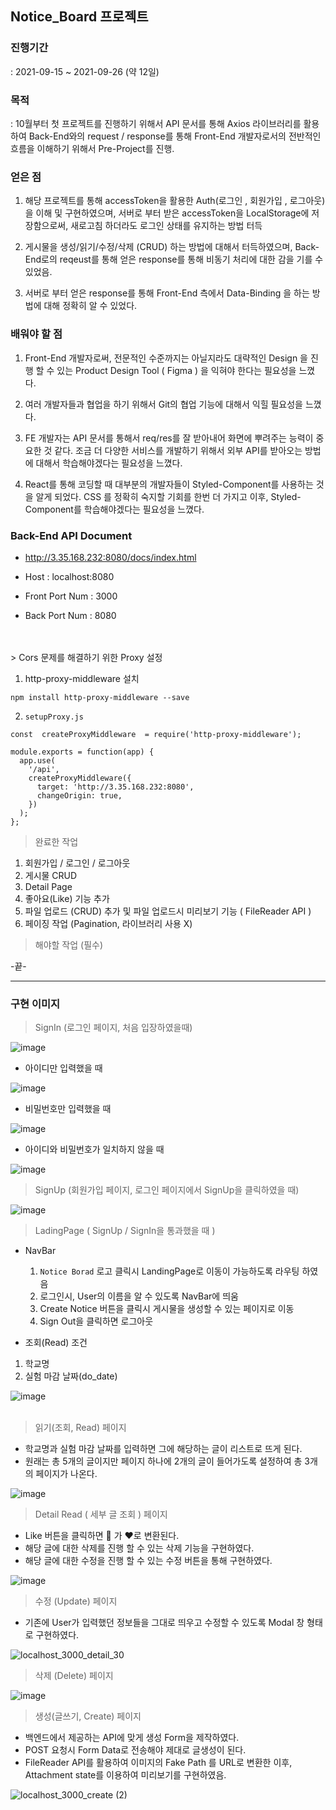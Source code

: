 ## Notice_Board 프로젝트 

### 진행기간
: 2021-09-15 ~ 2021-09-26 (약 12일)
### 목적
: 10월부터 첫 프로젝트를 진행하기 위해서 API 문서를 통해 Axios 라이브러리를 활용하여 Back-End와의 request / response를 통해 Front-End 개발자로서의 전반적인 흐름을 이해하기 위해서 Pre-Project를 진행.

### 얻은 점
1. 해당 프로젝트를 통해 accessToken을 활용한 Auth(로그인 , 회원가입 , 로그아웃)을 이해 및 구현하였으며, 서버로 부터 받은 accessToken을 LocalStorage에 저장함으로써, 
새로고침 하더라도 로그인 상태를 유지하는 방법 터득


2. 게시물을 생성/읽기/수정/삭제 (CRUD) 하는 방법에 대해서 터득하였으며, Back-End로의 reqeust를 통해 얻은 response를 통해 비동기 처리에 대한 감을 기를 수 있었음. 


3. 서버로 부터 얻은 response를 통해 Front-End 측에서 Data-Binding 을 하는 방법에 대해 정확히 알 수 있었다. 

### 배워야 할 점
1. Front-End 개발자로써, 전문적인 수준까지는 아닐지라도 대략적인 Design 을 진행 할 수 있는 Product Design Tool ( Figma ) 을 익혀야 한다는 필요성을 느꼈다.


2. 여러 개발자들과 협업을 하기 위해서 Git의 협업 기능에 대해서 익힐 필요성을 느꼈다. 


3. FE 개발자는 API 문서를 통해서 req/res를 잘 받아내어 화면에 뿌려주는 능력이 중요한 것 같다. 조금 더 다양한 서비스를 개발하기 위해서 외부 API를 받아오는 방법에 대해서 학습해야겠다는 필요성을 느꼈다. 


4. React를 통해 코딩할 때 대부분의 개발자들이 Styled-Component를 사용하는 것을 알게 되었다. 
CSS 를 정확히 숙지할 기회를 한번 더 가지고 이후, Styled-Component를 학습해야겠다는 필요성을 느꼈다. 
   


### Back-End API Document </br>
* http://3.35.168.232:8080/docs/index.html
* Host : localhost:8080

* Front Port Num : 3000
* Back Port Num : 8080
</br>
</br>
> Cors 문제를 해결하기 위한 Proxy 설정 </br>

1. http-proxy-middleware 설치 
```
npm install http-proxy-middleware --save
```

2. `setupProxy.js`
```
const  createProxyMiddleware  = require('http-proxy-middleware');

module.exports = function(app) {
  app.use(
    '/api',
    createProxyMiddleware({
      target: 'http://3.35.168.232:8080',
      changeOrigin: true,
    })
  );
};
```


> 완료한 작업
1. 회원가입 / 로그인 / 로그아웃
2. 게시물 CRUD
3. Detail Page
4. 좋아요(Like) 기능 추가
5. 파일 업로드 (CRUD) 추가 및 파일 업로드시 미리보기 기능 ( FileReader API )
6. 페이징 작업 (Pagination, 라이브러리 사용 X)

> 해야할 작업 (필수)

-끝-

---

### 구현 이미지

> SignIn (로그인 페이지, 처음 입장하였을때)

![image](https://user-images.githubusercontent.com/63600953/134805303-ccb195fe-8824-49b8-aaf5-8367807d9b40.png)

* 아이디만 입력했을 때
  
![image](https://user-images.githubusercontent.com/63600953/134805403-38f4d395-c027-45c6-a0bd-acb446150e49.png)

* 비밀번호만 입력했을 때
  
![image](https://user-images.githubusercontent.com/63600953/134805417-d4c43813-0364-4add-b66e-57be56cb6fd5.png)

* 아이디와 비밀번호가 일치하지 않을 때

![image](https://user-images.githubusercontent.com/63600953/134805446-8cabdb39-d0be-4d80-ab21-1b93a7604e1d.png)

> SignUp (회원가입 페이지, 로그인 페이지에서 SignUp을 클릭하였을 때)
  
![image](https://user-images.githubusercontent.com/63600953/134805344-9ce69c89-23d5-429d-8282-c5fb6ae2244e.png)

> LadingPage ( SignUp / SignIn을 통과했을 때 )

* NavBar
  1. `Notice Borad` 로고 클릭시 LandingPage로 이동이 가능하도록 라우팅 하였음
    2.  로그인시, User의 이름을 알 수 있도록 NavBar에 띄움
  3. Create Notice 버튼을 클릭시 게시물을 생성할 수 있는 페이지로 이동
    4. Sign Out을 클릭하면 로그아웃
    

* 조회(Read) 조건
1. 학교명
2. 실험 마감 날짜(do_date) 
    
![image](https://user-images.githubusercontent.com/63600953/134805650-c8e09ab4-140c-4556-93ba-ae89f7d2fd2c.png)
</br></br>

> 읽기(조회, Read) 페이지

* 학교명과 실험 마감 날짜를 입력하면 그에 해당하는 글이 리스트로 뜨게 된다. 
* 원래는 총 5개의 글이지만 페이지 하나에 2개의 글이 들어가도록 설정하여 총 3개의 페이지가 나온다.


![image](https://user-images.githubusercontent.com/63600953/134805872-2361dd58-8f99-4a20-b33e-58e67a4d3d55.png)

> Detail Read ( 세부 글 조회 ) 페이지
* Like 버튼을 클릭하면 🤍 가 ❤로 변환된다. 
* 해당 글에 대한 삭제를 진행 할 수 있는 삭제 기능을 구현하였다. 
* 해당 글에 대한 수정을 진행 할 수 있는 수정 버튼을 통해 구현하였다. 

![image](https://user-images.githubusercontent.com/63600953/134806802-0e3b83fd-ae06-4ee8-919e-fbcc752ee7bc.png)

> 수정 (Update) 페이지
* 기존에 User가 입력했던 정보들을 그대로 띄우고 수정할 수 있도록 Modal 창 형태로 구현하였다.

![localhost_3000_detail_30](https://user-images.githubusercontent.com/63600953/134806978-835b149f-4c6c-4bef-acab-294ca6df8cc2.png)

> 삭제 (Delete) 페이지

![image](https://user-images.githubusercontent.com/63600953/134806899-84a4e546-b610-46cc-9e2f-53c7695fd765.png)


> 생성(글쓰기, Create) 페이지

* 백엔드에서 제공하는 API에 맞게 생성 Form을 제작하였다. 
* POST 요청시 Form Data로 전송해야 제대로 글생성이 된다. 
* FileReader API를 활용하여 이미지의 Fake Path 를 URL로 변환한 이후, Attachment state를 이용하여 미리보기를 구현하였음.

![localhost_3000_create (2)](https://user-images.githubusercontent.com/63600953/134806024-6410cd3e-1b0c-4b31-91a4-b64baa29a85f.png)



